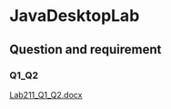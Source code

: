 # JavaDesktopLab
## Question and requirement 
### Q1_Q2
[Lab211_Q1_Q2.docx](https://github.com/anhtpde140084/JavaDesktopLab/files/5309517/Lab211_Q1_Q2.docx)
